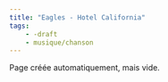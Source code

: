 ```yaml
---
title: "Eagles - Hotel California"
tags:
    - -draft
    - musique/chanson
---
```


Page créée automatiquement, mais vide.

